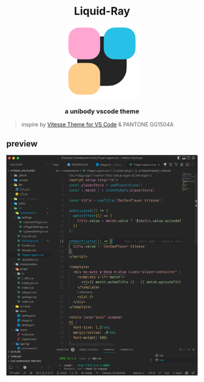 <h1 align="center">Liquid-Ray</h1>

<div align="center">
<img alt="logo" src="icon.png">
</div>

<h3 align="center">a unibody vscode theme</h3>

> inspire by [Vitesse Theme for VS Code](https://github.com/antfu/vscode-theme-vitesse) & PANTONE GG1504A

## preview

![preview](images/Liquid-Ray-preview.webp)
